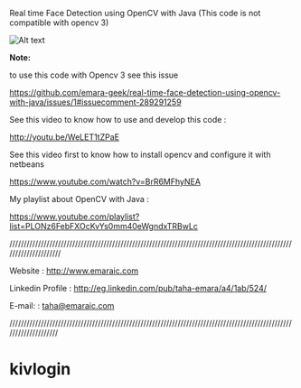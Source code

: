 Real time Face Detection using OpenCV with Java (This code is not compatible with opencv 3)


![Alt text](http://s1.postimg.org/g9zf0ks1b/face_detection.jpg "Real Time Face Detection")

**Note:**

to use this code with Opencv 3 see this issue

https://github.com/emara-geek/real-time-face-detection-using-opencv-with-java/issues/1#issuecomment-289291259

See this video to know how to use and develop this code :


http://youtu.be/WeLET1tZPaE


See this video first to know how to install opencv and configure it with netbeans 


https://www.youtube.com/watch?v=BrR6MFhyNEA



My playlist about OpenCV with Java :


https://www.youtube.com/playlist?list=PLONz6FebFXOcKvYs0mm40eWgndxTRBwLc

   
/////////////////////////////////////////////////////////////////////////////////////////////////////////////////////

   Website          :  http://www.emaraic.com 

   Linkedin Profile :  http://eg.linkedin.com/pub/taha-emara/a4/1ab/524/

   E-mail:          :  taha@emaraic.com

////////////////////////////////////////////////////////////////////////////////////////////////////////////////////
# kivlogin
